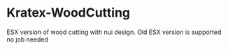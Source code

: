 # Kratex-WoodCutting
ESX version of wood cutting with nui design. Old ESX version is supported no job needed
